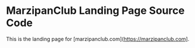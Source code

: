 # MarzipanClub Landing Page Source Code

This is the landing page for [marzipanclub.com](https://marzipanclub.com].